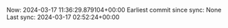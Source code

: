 Now: 2024-03-17 11:36:29.879104+00:00 Earliest commit since sync: None Last sync: 2024-03-17 02:52:24+00:00
